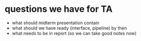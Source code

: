 # questions we have for TA

- what should midterm presentation contain
- what should we have ready (interface, pipeline) by then
- what needs to be in report (so we can take good notes now)
